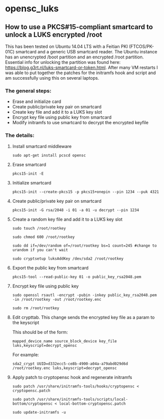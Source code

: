 # opensc_luks
## How to use a PKCS#15-compliant smartcard to unlock a LUKS encrypted /root
This has been tested on Ubuntu 14.04 LTS with a Feitian PKI (FTCOS/PK-01C) smartcard and a generic USB smartcard reader. The Ubuntu instance has an unencrypted /boot partition and an encrypted /root partition. Essential info for unlocking the partition was found here: https://blog.g3rt.nl/luks-smartcard-or-token.html. After many VM restarts I was able to put together the patches for the initramfs hook and script and am successfully using this on several laptops.

### The general steps:
* Erase and initialize card
* Create public/private key pair on smartcard
* Create key file and add it to a LUKS key slot
* Encrypt key file using public key from smartcard
* Modify initramfs to use smartcard to decrypt the encrypted keyfile

### The details:
1. Install smartcard middleware

    ```sudo apt-get install pcscd opensc```

2. Erase smartcard

    ```pkcs15-init -E```
    
3. Initialize smartcard

    ```pkcs15-init --create-pkcs15 -p pkcs15+onepin --pin 1234 --puk 4321```
    
4. Create public/private key pair on smartcard

    ```pkcs15-init -G rsa/2048 -i 01 -a 01 -u decrypt --pin 1234```
    
5. Create a random key file and add it to a LUKS key slot

    ```sudo touch /root/rootkey```
    
    ```sudo chmod 600 /root/rootkey```

    ```sudo dd if=/dev/random of=/root/rootkey bs=1 count=245 #change to urandom if you can't wait```
    
    ```sudo cryptsetup luksAddKey /dev/sda2 /root/rootkey```
    
6. Export the public key from smartcard

    ```pkcs15-tool --read-public-key 01 -o public_key_rsa2048.pem```

7. Encrypt key file using public key

    ```sudo openssl rsautl -encrypt -pubin -inkey public_key_rsa2048.pem  -in /root/rootkey -out /root/rootkey.enc```
    
    ```sudo rm /root/rootkey```

8. Edit crypttab. This change sends the encrypted key file as a param to the keyscript

    This should be of the form: 
    
    ```mapped_device_name source_block_device key_file luks,keyscript=decrypt_opensc```
    
    For example:
    
    ```sda2_crypt UUID=d332ecc5-ce8b-4900-a04a-a79abd029d6d /root/rootkey.enc luks,keyscript=decrypt_opensc```

9. Apply patch to cryptopensc hook and regenerate initramfs

    ```sudo patch /usr/share/initramfs-tools/hooks/cryptopensc < cryptopensc.patch ```
    
    ```sudo patch /usr/share/initramfs-tools/scripts/local-bottom/cryptopensc < local-bottom-cryptopensc.patch```

    ```sudo update-initramfs -u```
